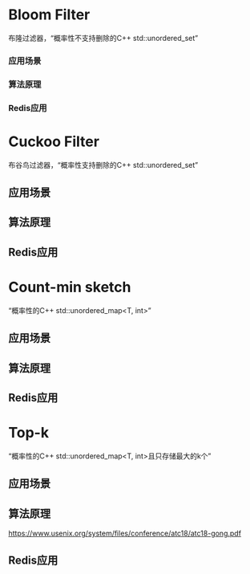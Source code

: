 
# Bloom Filter
布隆过滤器，“概率性不支持删除的C++ std::unordered_set”

### 应用场景

### 算法原理

### Redis应用

# Cuckoo Filter
布谷鸟过滤器，“概率性支持删除的C++ std::unordered_set”

## 应用场景

## 算法原理

## Redis应用

# Count-min sketch
“概率性的C++ std::unordered_map<T, int>”

## 应用场景

## 算法原理

## Redis应用

# Top-k
“概率性的C++ std::unordered_map<T, int>且只存储最大的k个”

## 应用场景

## 算法原理
https://www.usenix.org/system/files/conference/atc18/atc18-gong.pdf

## Redis应用
